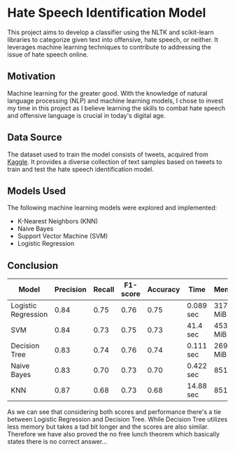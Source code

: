 # Hate Speech Identification Model

This project aims to develop a classifier using the NLTK and scikit-learn libraries to categorize given text into offensive, hate speech, or neither. It leverages machine learning techniques to contribute to addressing the issue of hate speech online.

## Motivation

Machine learning for the greater good. With the knowledge of natural language processing (NLP) and machine learning models, I chose to invest my time in this project as I believe learning the skills to combat hate speech and offensive language is crucial in today's digital age.

## Data Source

The dataset used to train the model consists of tweets, acquired from [Kaggle](https://www.kaggle.com/datasets/mrmorj/hate-speech-and-offensive-language-dataset). It provides a diverse collection of text samples based on tweets to train and test the hate speech identification model.

## Models Used

The following machine learning models were explored and implemented:

- K-Nearest Neighbors (KNN)
- Naive Bayes
- Support Vector Machine (SVM)
- Logistic Regression

## Conclusion

| Model          | Precision | Recall | F1-score | Accuracy | Time     | Memory   |
| -------------- | --------- | ------ | -------- | -------- | -------- | -------- |
| Logistic Regression | 0.84      | 0.75   | 0.76     | 0.75     | 0.089 sec | 317.29 MiB |
| SVM            | 0.84      | 0.73   | 0.75     | 0.73     | 41.4 sec  | 453.25 MiB |
| Decision Tree  | 0.83      | 0.74   | 0.76     | 0.74     | 0.111 sec | 269.71 MiB |
| Naive Bayes    | 0.83      | 0.70   | 0.73     | 0.70     | 0.422 sec | 851 MiB    |
| KNN            | 0.87      | 0.68   | 0.73     | 0.68     | 14.88 sec | 851 MiB    |

As we can see that considering both scores and performance there's a tie between Logistic Regression and Decision Tree. While Decision Tree utilizes less memory but takes a tad bit longer and the scores are also similar.
Therefore we have also proved the no free lunch theorem which basically states there is no correct answer...



